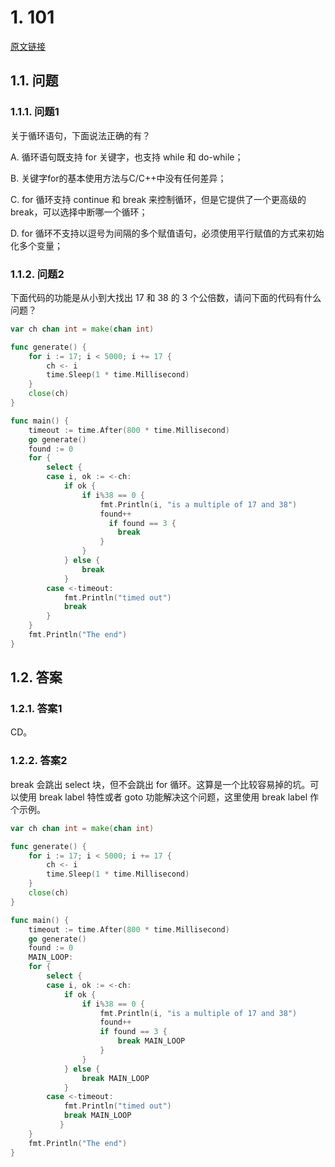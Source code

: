# 1. 101

[原文链接](https://www.topgoer.cn/docs/gomianshiti/mian101)

## 1.1. 问题

### 1.1.1. 问题1

关于循环语句，下面说法正确的有？

A. 循环语句既支持 for 关键字，也支持 while 和 do-while；

B. 关键字for的基本使用方法与C/C++中没有任何差异；

C. for 循环支持 continue 和 break 来控制循环，但是它提供了一个更高级的 break，可以选择中断哪一个循环；

D. for 循环不支持以逗号为间隔的多个赋值语句，必须使用平行赋值的方式来初始化多个变量；

### 1.1.2. 问题2

下面代码的功能是从小到大找出 17 和 38 的 3 个公倍数，请问下面的代码有什么问题？

```go
var ch chan int = make(chan int)

func generate() {
    for i := 17; i < 5000; i += 17 {
        ch <- i
        time.Sleep(1 * time.Millisecond)
    }
    close(ch)
}

func main() {
    timeout := time.After(800 * time.Millisecond)
    go generate()
    found := 0
    for {
        select {
        case i, ok := <-ch:
            if ok {
                if i%38 == 0 {
                    fmt.Println(i, "is a multiple of 17 and 38")
                    found++
                      if found == 3 {
                        break
                    }
                }
            } else {
                break
            }
        case <-timeout:
            fmt.Println("timed out")
            break
        }
    }
    fmt.Println("The end")
}
```


## 1.2. 答案

### 1.2.1. 答案1

CD。

### 1.2.2. 答案2

break 会跳出 select 块，但不会跳出 for 循环。这算是一个比较容易掉的坑。可以使用 break label 特性或者 goto 功能解决这个问题，这里使用 break label 作个示例。

```go
var ch chan int = make(chan int)

func generate() {
    for i := 17; i < 5000; i += 17 {
        ch <- i
        time.Sleep(1 * time.Millisecond)
    }
    close(ch)
}

func main() {
    timeout := time.After(800 * time.Millisecond)
    go generate()
    found := 0
    MAIN_LOOP:
    for {
        select {
        case i, ok := <-ch:
            if ok {
                if i%38 == 0 {
                    fmt.Println(i, "is a multiple of 17 and 38")
                    found++
                    if found == 3 {
                        break MAIN_LOOP
                    }
                }
            } else {
                break MAIN_LOOP
            }
        case <-timeout:
            fmt.Println("timed out")
            break MAIN_LOOP
           }
    }
    fmt.Println("The end")
}
```